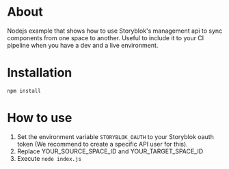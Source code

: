 # About

Nodejs example that shows how to use Storyblok's management api to sync components from one space to another.
Useful to include it to your CI pipeline when you have a dev and a live environment.

# Installation

```
npm install
```

# How to use

1. Set the environment variable `STORYBLOK_OAUTH` to your Storyblok oauth token (We recommend to create a specific API user for this).
2. Replace YOUR_SOURCE_SPACE_ID and YOUR_TARGET_SPACE_ID
3. Execute `node index.js`